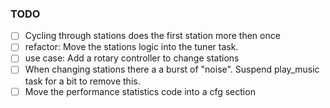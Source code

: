### TODO 

- [ ] Cycling through stations does the first station more then once
- [ ] refactor: Move the stations logic into the tuner task. 
- [ ] use case: Add a rotary controller to change stations 
- [ ] When changing stations there a a burst of "noise". Suspend play_music task for a bit to remove this. 
- [ ] Move the performance statistics code into a cfg section